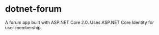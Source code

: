 # dotnet-forum
A forum app built with ASP.NET Core 2.0. Uses ASP.NET Core Identity for user membership.
